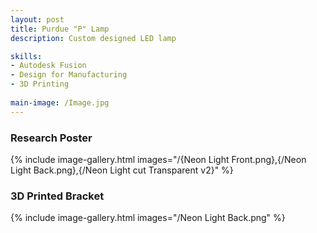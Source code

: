 ```yaml
---
layout: post
title: Purdue "P" Lamp
description: Custom designed LED lamp 

skills: 
- Autodesk Fusion 
- Design for Manufacturing 
- 3D Printing
  
main-image: /Image.jpg
---
```


### Research Poster
{% include image-gallery.html images="/{Neon Light Front.png},{/Neon Light Back.png},{/Neon Light cut Transparent v2}" %} 

### 3D Printed Bracket
{% include image-gallery.html images="/Neon Light Back.png" %} 

